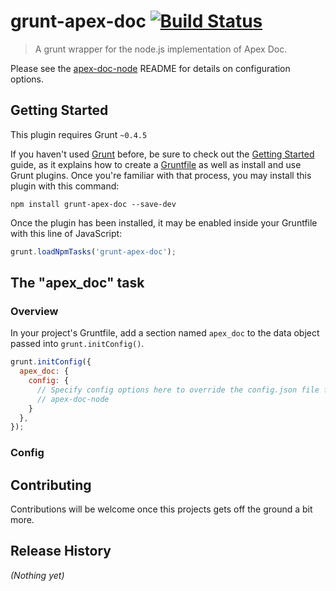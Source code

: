 # grunt-apex-doc [![Build Status](https://travis-ci.org/dsharrison/grunt-apex-doc.svg?branch=master)](https://travis-ci.org/dsharrison/grunt-apex-doc)

> A grunt wrapper for the node.js implementation of Apex Doc.

Please see the [apex-doc-node](https://github.com/dsharrison/apex-doc-node) README for details on configuration options.

## Getting Started
This plugin requires Grunt `~0.4.5`

If you haven't used [Grunt](http://gruntjs.com/) before, be sure to check out the [Getting Started](http://gruntjs.com/getting-started) guide, as it explains how to create a [Gruntfile](http://gruntjs.com/sample-gruntfile) as well as install and use Grunt plugins. Once you're familiar with that process, you may install this plugin with this command:

```shell
npm install grunt-apex-doc --save-dev
```

Once the plugin has been installed, it may be enabled inside your Gruntfile with this line of JavaScript:

```js
grunt.loadNpmTasks('grunt-apex-doc');
```

## The "apex_doc" task

### Overview
In your project's Gruntfile, add a section named `apex_doc` to the data object passed into `grunt.initConfig()`.

```js
grunt.initConfig({
  apex_doc: {
    config: {
      // Specify config options here to override the config.json file from
      // apex-doc-node
    }
  },
});
```

### Config


## Contributing
Contributions will be welcome once this projects gets off the ground a bit more.

## Release History
_(Nothing yet)_
